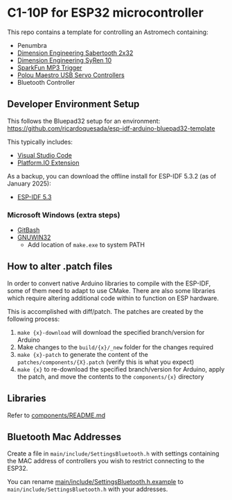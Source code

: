 # C1-10P for ESP32 microcontroller

This repo contains a template for controlling an Astromech containing:
- Penumbra
- [Dimension Engineering Sabertooth 2x32](https://www.dimensionengineering.com/products/sabertooth2x32)
- [Dimension Engineering SyRen 10](https://www.dimensionengineering.com/products/syren10)
- [SparkFun MP3 Trigger](https://learn.sparkfun.com/tutorials/mp3-trigger-hookup-guide-v24)
- [Polou Maestro USB Servo Controllers](https://www.pololu.com/category/102/maestro-usb-servo-controllers)
- Bluetooth Controller

## Developer Environment Setup
This follows the Bluepad32 setup for an environment:
https://github.com/ricardoquesada/esp-idf-arduino-bluepad32-template

This typically includes:
- [Visual Studio Code](https://code.visualstudio.com/download)
- [Platform.IO Extension](https://platformio.org/install/ide?install=vscode)

As a backup, you can download the offline install for ESP-IDF 5.3.2 (as of January 2025):
- [ESP-IDF 5.3](https://dl.espressif.com/dl/esp-idf/?idf=5.3)

### Microsoft Windows (extra steps)
- [GitBash](https://git-scm.com/downloads)
- [GNUWIN32](http://gnuwin32.sourceforge.net/install.html)
    - Add location of `make.exe` to system PATH

## How to alter .patch files
In order to convert native Arduino libraries to compile with the ESP-IDF, some of them need to adapt to
use CMake. There are also some libraries which require altering additional code within to function on
ESP hardware.

This is accomplished with diff/patch. The patches are created by the following process:
1. `make {x}-download` will download the specified branch/version for Arduino
2. Make changes to the `build/{x}/_new` folder for the changes required
3. `make {x}-patch` to generate the content of the `patches/components/{X}.patch` (verify this is what you expect)
4. `make {x}` to re-download the specified branch/version for Arduino, apply the patch, and move the contents to the `components/{x}` directory

## Libraries
Refer to [components/README.md](components/README.md)

## Bluetooth Mac Addresses
Create a file in `main/include/SettingsBluetooth.h` with settings containing the MAC address of controllers you wish to restrict
connecting to the ESP32.

You can rename [main/include/SettingsBluetooth.h.example]() to `main/include/SettingsBluetooth.h` with your addresses.